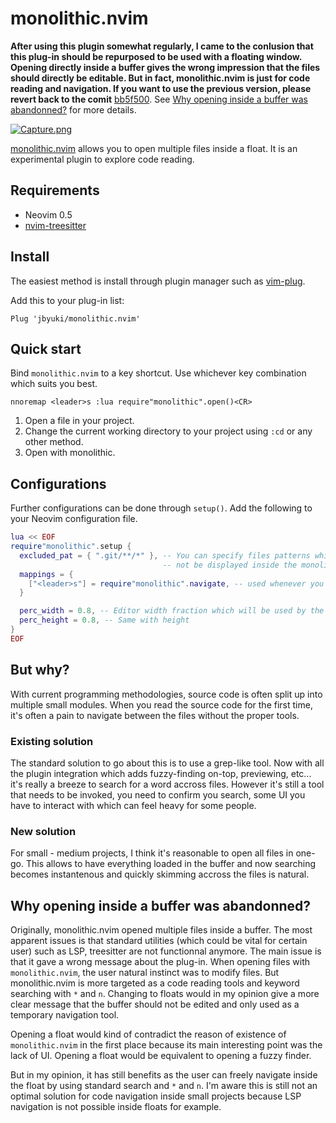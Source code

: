 # monolithic.nvim

**After using this plugin somewhat regularly, I came to the conlusion that this plug-in should be repurposed to be used with a floating window. Opening directly inside a buffer gives the wrong impression that the files should directly be editable. But in fact, monolithic.nvim is just for code reading and navigation. If you want to use the previous version, please revert back to the comit** [bb5f500](https://github.com/jbyuki/monolithic.nvim/commit/bb5f500047383abb4f5025d444ce48cba82b688e). See [Why opening inside a buffer was abandonned?](#why-opening-inside-a-buffer-was-abandonned) for more details.

[![Capture.png](https://i.postimg.cc/xj42MgvM/Capture.png)](https://postimg.cc/vDfkdrSZ)

[monolithic.nvim]() allows you to open multiple files inside a float. It is an experimental plugin to explore code reading.

## Requirements

* Neovim 0.5
* [nvim-treesitter](https://github.com/nvim-treesitter/nvim-treesitter) 

## Install

The easiest method is install through plugin manager such as [vim-plug](https://github.com/junegunn/vim-plug).

Add this to your plug-in list:

```vim
Plug 'jbyuki/monolithic.nvim'
```

## Quick start

Bind `monolithic.nvim` to a key shortcut. Use whichever key combination which suits you best.

```vim
nnoremap <leader>s :lua require"monolithic".open()<CR>
```

1. Open a file in your project.
2. Change the current working directory to your project using `:cd` or any other method.
3. Open with monolithic.

## Configurations

Further configurations can be done through `setup()`.  Add the following to your Neovim configuration file.

```lua
lua << EOF
require"monolithic".setup {
  excluded_pat = { ".git/**/*" }, -- You can specify files patterns which will 
                                  -- not be displayed inside the monolithic float
  mappings = {
    ["<leader>s"] = require"monolithic".navigate, -- used whenever you want to jump back to the file from monolithic
  }

  perc_width = 0.8, -- Editor width fraction which will be used by the monolithic float
  perc_height = 0.8, -- Same with height
}
EOF
```

## But why?

With current programming methodologies, source code is often split up into multiple small modules. When you read the source code for the first time, it's often a pain to navigate between the files without the proper tools.

### Existing solution

The standard solution to go about this is to use a grep-like tool. Now with all the plugin integration which adds fuzzy-finding on-top, previewing, etc... it's really a breeze to search for a word accross files. However it's still a tool that needs to be invoked, you need to confirm you search, some UI you have to interact with which can feel heavy for some people.

### New solution

For small - medium projects, I think it's reasonable to open all files in one-go. This allows to have everything loaded in the buffer and now searching becomes instantenous and quickly skimming accross the files is natural.

## Why opening inside a buffer was abandonned?

Originally, monolithic.nvim opened multiple files inside a buffer. The most apparent issues is that standard utilities (which could be vital for certain user) such as LSP, treesitter are not functionnal anymore. The main issue is that it gave a wrong message about the plug-in. When opening files with `monolithic.nvim`, the user natural instinct was to modify files. But monolithic.nvim is more targeted as a code reading tools and keyword searching with `*` and `n`. Changing to floats would in my opinion give a more clear message that the buffer should not be edited and only used as a temporary navigation tool. 

Opening a float would kind of contradict the reason of existence of `monolithic.nvim` in the first place because its main interesting point was the lack of UI. Opening a float would be equivalent to opening a fuzzy finder. 

But in my opinion, it has still benefits as the user can freely navigate inside the float by using standard search and `*` and `n`. I'm aware this is still not an optimal solution for code navigation inside small projects because LSP navigation is not possible inside floats for example.
